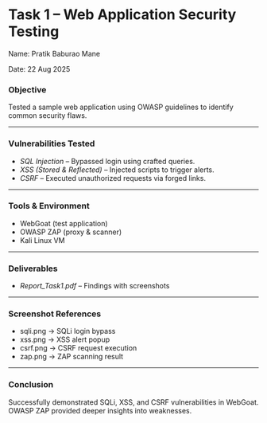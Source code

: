 # Task 1 – Web Application Security Testing
Name: Pratik Baburao Mane

Date: 22 Aug 2025
### Objective

Tested a sample web application using OWASP guidelines to identify common security flaws.

---

### Vulnerabilities Tested

* *SQL Injection* – Bypassed login using crafted queries.
* *XSS (Stored & Reflected)* – Injected scripts to trigger alerts.
* *CSRF* – Executed unauthorized requests via forged links.

---

### Tools & Environment

* WebGoat (test application)
* OWASP ZAP (proxy & scanner)
* Kali Linux VM

---

### Deliverables

* *Report\_Task1.pdf* – Findings with screenshots

---

### Screenshot References

* sqli.png → SQLi login bypass
* xss.png → XSS alert popup
* csrf.png → CSRF request execution
* zap.png → ZAP scanning result

---

### Conclusion

Successfully demonstrated SQLi, XSS, and CSRF vulnerabilities in WebGoat. OWASP ZAP provided deeper insights into weaknesses.
